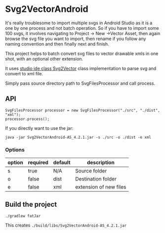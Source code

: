# Svg2VectorAndroid
It's really troublesome to import multiple svgs in Android Studio as it is a one by one process and not batch operation.
So if you have to import some 100 svgs, it involves navigating to Project -> New ->Vector Asset, then again browse the svg file you want
to import, then rename if you follow any naming convention and then finally next and finish.

This project helps to batch convert svg files to vector drawable xmls in one shot, with an optional other extension.

It uses [studio ide class Svg2Vector](https://android.googlesource.com/platform/tools/base/+/master/sdk-common/src/main/java/com/android/ide/common/vectordrawable/Svg2Vector.java) class implementation to parse svg and convert to xml file.

Simply pass source directory path to SvgFilesProcessor and call process.

## API
```
SvgFilesProcessor processor = new SvgFilesProcessor("./src", "./dist", "xml");
processor.process();
```

If you directly want to use the jar:

```
java -jar Svg2VectorAndroid-AS_4.2.1.jar -s ./src -o ./dist -e xml
```

### Options

| option    | required      | default   | description               |
|---        |---            |---        |---                        |
| s         | true          | N/A       | Source folder             |
| o         | false         | dist      | Destination folder        |
| e         | false         | xml       | extension of new files    |

## Build the project

```
./gradlew fatJar
```
This creates `./build/libs/Svg2VectorAndroid-AS_4.2.1.jar`
